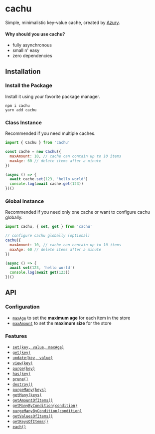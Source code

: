 # cachu

Simple, minimalistic key-value cache, created by [Azury](https://github.com/azurystudios).

#### Why should you use cachu?

- fully asynchronous
- small n' easy
- zero dependencies

## Installation

### Install the Package

Install it using your favorite package manager.

```sh-session
npm i cachu
yarn add cachu
```

### Class Instance

Recommended if you need multiple caches.

```js
import { Cachu } from 'cachu'

const cache = new Cachu({
  maxAmount: 10, // cache can contain up to 10 items
  maxAge: 60 // delete items after a minute
})

(async () => {
  await cache.set(123, 'hello world')
  console.log(await cache.get(123))
})()
```

### Global Instance

Recommended if you need only one cache or want to configure cachu globally.

```js
import cachu, { set, get } from 'cachu'

// configure cachu globally (optional)
cachu({
  maxAmount: 10, // cache can contain up to 10 items
  maxAge: 60 // delete items after a minute
})

(async () => {
  await set(123, 'hello world')
  console.log(await get(123))
})()
```

## API

### Configuration

- [`maxAge`](https://github.com/azurystudios/cachu/wiki/configuration#max-age) to set the **maximum age** for each item in the store
- [`maxAmount`](https://github.com/azurystudios/cachu/wiki/configuration#max-amount) to set the **maximum size** for the store

### Features

- [`set(key, value, maxAge)`](https://github.com/azurystudios/cachu/wiki/features#set)
- [`get(key)`](https://github.com/azurystudios/cachu/wiki/features#get)
- [`update(key, value)`](https://github.com/azurystudios/cachu/wiki/features#update)
- [`view(key)`](https://github.com/azurystudios/cachu/wiki/features#view)
- [`purge(key)`](https://github.com/azurystudios/cachu/wiki/features#purge)
- [`has(key)`](https://github.com/azurystudios/cachu/wiki/features#has)
- [`prune()`](https://github.com/azurystudios/cachu/wiki/features#prune)
- [`destroy()`](https://github.com/azurystudios/cachu/wiki/features#destroy)
- [`purgeMany(keys)`](https://github.com/azurystudios/cachu/wiki/features#purge-many)
- [`getMany(keys)`](https://github.com/azurystudios/cachu/wiki/features#get-many)
- [`getAmountOfItems()`](https://github.com/azurystudios/cachu/wiki/features#get-amount-of-items)
- [`getManyByCondition(condition)`](https://github.com/azurystudios/cachu/wiki/features#get-many-by-condition)
- [`purgeManyByCondition(condition)`](https://github.com/azurystudios/cachu/wiki/features#purge-many-by-condition)
- [`getValuesOfItems()`](https://github.com/azurystudios/cachu/wiki/features#get-values-of-items)
- [`getKeysOfItems()`](https://github.com/azurystudios/cachu/wiki/features#get-keys-of-items)
- [`each()`](https://github.com/azurystudios/cachu/wiki/features#get-keys-of-items)
